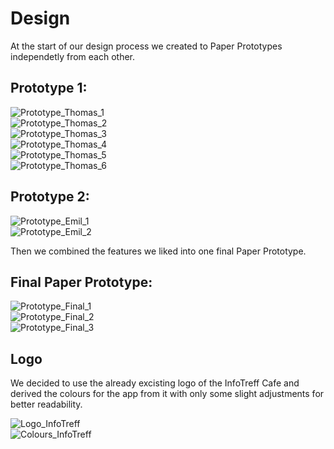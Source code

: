 # Design

At the start of our design process we created to Paper Prototypes independetly from each other.  
  
## Prototype 1:  

![Prototype_Thomas_1](../PaperPrototypes/design_thomas1.jpg)  
![Prototype_Thomas_2](../PaperPrototypes/design_thomas2.jpg)  
![Prototype_Thomas_3](../PaperPrototypes/design_thomas3.jpg)  
![Prototype_Thomas_4](../PaperPrototypes/design_thomas4.jpg)  
![Prototype_Thomas_5](../PaperPrototypes/design_thomas5.jpg)  
![Prototype_Thomas_6](../PaperPrototypes/design_thomas6.jpg)  
  
## Prototype 2:  

![Prototype_Emil_1](../PaperPrototypes/design_emil1.jpg)  
![Prototype_Emil_2](../PaperPrototypes/design_emil2.jpg)  
  
Then we combined the features we liked into one final Paper Prototype.  
  
## Final Paper Prototype:  

![Prototype_Final_1](../PaperPrototypes/FinalPaperPrototype1.jpg)  
![Prototype_Final_2](../PaperPrototypes/FinalPaperPrototype2.jpg)  
![Prototype_Final_3](../PaperPrototypes/FinalPaperPrototype3.jpg)  

## Logo
We decided to use the already excisting logo of the InfoTreff Cafe and derived the colours for the app from
it with only some slight adjustments for better readability.

![Logo_InfoTreff](../PaperPrototypes/logoInfoTreff.png)  
![Colours_InfoTreff](../PaperPrototypes/Farben_Infotreff_app.png)  
